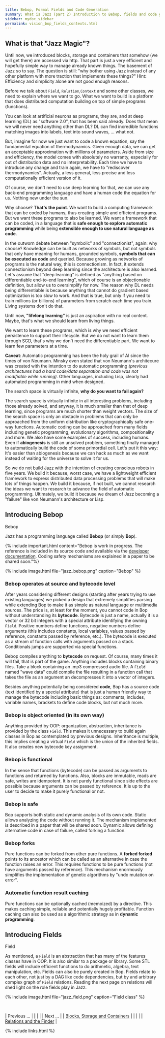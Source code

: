 ```yaml
---
title: Bebop, Formal Fields and Code Generation
summary: What is Jazz (part 2) Introduction to Bebop, fields and code generation.
sidebar: mydoc_sidebar
permalink: vision_bop_fields_contexts.html
---
```


## What is that "Jazz Magic"?

Until now, we introduced blocks, storage and containers that somehow (we will get there) are accessed via http. That part is just a very efficient and hopefully simple way to manage already known things. The basement of Jazz so to say. The question is still: "why bother using Jazz instead of any other platform with more traction that implements these things?" Hint: Efficiency and simplicity alone are not good enough reasons.

Before we talk about `Field`, `Relation`,`Context` and some other classes, we need to explain where we want to go. What we want to build is a platform that does distributed computation building on top of simple programs (functions).

You can look at artificial neurons as programs, they are, and at deep learning (DL) as "software 2.0", that has been said already. Does that mean we will never need anything other than DL? DL can find incredible functions matching images into labels, text into sound waves, ... what not.

But, imagine for now we just want to code a known equation, say the fundamental equation of thermodynamics. Given enough data, we can get an acceptable approximation with millions of parameters. Aside from size and efficiency, the model comes with absolutely no warranty, especially for out of distribution data and no interpretability. Each time we have to introduce any change and train again, we have to "rediscover thermodynamics". Actually, a less general, less precise and less computationally efficient version of it.

Of course, we don't need to use deep learning for that, we can use any back-end programming language and have a human code the equation for us. Nothing new under the sun.

Why choose? **That's the point**. We want to build a computing framework that can be coded by humans, thus creating simple and efficient programs. But we want these programs to also be learned. We want a framework that can be coded, in a language that is **safe enough to explore automatic programming** while being **extensible enough to use natural language as code**.

In the outworn debate between "symbolic" and "connectionist", again: why choose? Knowledge can be built as networks of symbols, but not symbols that only have meaning for humans, grounded symbols, **symbols that can be executed as code** and queried. Because growing as networks of programs is the natural way, this is connectionism. In fact, it extends connectionism beyond deep learning since the architecture is also learned. Let's assume that "deep learning" is defined as "anything based on differentiable end-to-end learning", which of course is an objectionable definition, but allow us to oversimplify for now. The reason why DL needs being differentiable is because anything that cannot do gradient based optimization is too slow to work. And that is true, but only if you need to train millions (or billions) of parameters from scratch each time you train. Living systems don't do that.

Until now, **"lifelong learning"** is just an aspiration with no real content. Maybe, that's what we should learn from living things.

We want to learn these programs, which is why we need efficient persistence to support their lifecycle. But we do not want to learn them through SGD, that's why we don't need the differentiable part. We want to learn few parameters at a time.

**Caveat**: Automatic programming has been the holy grail of AI since the times of von Neumann. Minsky even stated that von Neumann's architecure was created with the intention to do automatic programming *(previous architectures had a hard code/data separation and code was not modifiable while running)*. Other languages, including Lisp, clearly had automated programming in mind when designed.

The search space is virtually infinite, **why do you want to fail again?**

The search space is virtually infinite in all interesting problems, including those already solved, and anyway, it is much smaller than that of deep learning, since programs are much shorter than weight vectors. The size of the search space is only an obstacle in problems that can only be approached from the uniform distribution like cryptographically safe one-way functions. Automatic coding can be approached from many fields including genetic programming, evolutionary algorithms, compositionality and more. We also have some examples of success, including humans. Even if **abiogenesis** is still an unsolved problem, something finally managed to automatically build the code of some primordial cell. Let's put it this way: It's easier than abiogenesis because we can hack as much as we want instead of waiting for the universe to solve it for us.

So we do not build Jazz with the intention of creating conscious robots in five years. We build it because, worst case, we have a lightweight efficient framework to express distributed data processing problems that will make lots of things happen. We build it because, if not built, we cannot research the ideas we want to research to advance the field of automatic programming. Ultimately, we build it because we dream of Jazz becoming a "failure" like von Neumann's architecture or Lisp.

## Introducing Bebop

<span class="label label-info">Bebop</span>

Jazz has a programming language called **Bebop** (or simply **Bop**).

{% include important.html content="Bebop is work in progress. The reference is included in its source code and available via the [developer documentation](/develop/). Coding safety mechanisms are explained in a paper to be shared soon."%}

{% include image.html file="jazz_bebop.png" caption="Bebop" %}

### Bebop operates at source and bytecode level

After years considering different designs (starting after years trying to use existing languages) we picked a design that extremely simplifies parsing while extending Bop to make it as simple as natural language or multimedia sources. The price is, at least for the moment, you cannot code in Bop without understanding its **bytecode**. Bytecode is just a name, actually it is a vector or 32 bit integers with a special attribute identifying the owning `Field`. Positive numbers define functions, negative numbers define arguments (this includes constants, local variables, values passed by reference, constants passed by reference, etc.). The bytecode is executed as a stream of function calls with arguments passed on a stack. Conditionals jumps are supported via special functions.

Bebop compiles anything to **bytecode** on request. Of course, many times it will fail, that is part of the game. Anything includes blocks containing binary files. Take a block containing an .mp3 compressed audio file. A `Field` named "wave data" could compile the file resulting in a function call that takes the file as an argument an decompresses it into a vector of integers.

Besides anything potentially being considered **code**, Bop has a source code (text identified by a special attribute) that is just a human friendly way to manage the bytecode including basic things as: comments, includes, variable names, brackets to define code blocks, but not much more.

### Bebop is object oriented (in its own way)

Anything provided by OOP: organization, abstraction, inheritance is provided by the class `Field`. This makes it unnecessary to build again classes in Bop as contemplated by previous designs. Inheritance is multiple, this implies creating a virtual `Field` which is the union of the inherited fields. It also creates new bytecode key assignment.

### Bebop is functional

In the sense that functions (bytecode) can be passed as arguments to functions and returned by functions. Also, blocks are immutable, reads are safe, writes are idempotent. It is not purely functional since side effects are possible because arguments can be passed by reference. It is up to the user to decide to make it purely functional or not.

### Bebop is safe

Bop supports both static and dynamic analysis of its own code. Static allows analyzing the code without running it. The mechanism implemented is described in a paper that will be shared soon. Dynamic allows defining alternative code in case of failure, called forking a function.

### Bebop forks

Pure functions can be forked from other pure functions. A **forked forked** points to its ancestor which can be called as an alternative in case the function raises an error. This requires functions to be pure functions (not have arguments passed by reference). This mechanism enormously simplifies the implementation of genetic algorithms by "undo mutation on error".

### Automatic function result caching

Pure functions can be optionally cached (memoized) by a directive. This makes caching simple, reliable and potentially hugely profitable. Function caching can also be used as a algorithmic strategy as in **dynamic programming**.


## Introducing Fields

<span class="label label-info">Field</span>

As mentioned, a `Field` is an abstraction that has many of the features classes have in OOP. It is also similar to a package or library. Some STL fields will include efficient functions to do arithmetic, algebra, text manipulation, etc. Fields can also be purely created in Bop. Fields relate to each other, not just by a DAG like code dependencies, but by and arbitrary complex graph of `Field` relations. Reading the next page on relations will shed light on the role fields play in Jazz.

{% include image.html file="jazz_field.png" caption="Field class" %}

<br/>

| <span class="label label-default">Previous ...</span> | | | | | <span class="label label-info">Next ...</span> |
| [Blocks, Storage and Containers](vision_blocks_containers.html) | | | | | [Relations and the Finder](vision_relations_finder.html) |

{% include links.html %}
